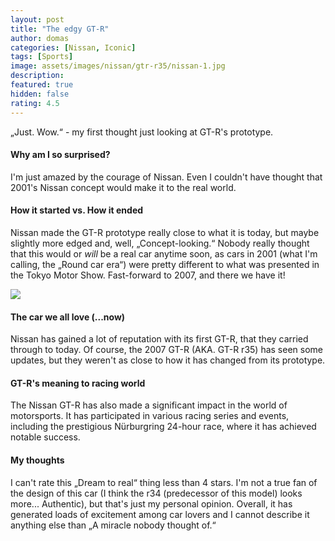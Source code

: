 ```yaml
---
layout: post
title: "The edgy GT-R"
author: domas
categories: [Nissan, Iconic]
tags: [Sports]
image: assets/images/nissan/gtr-r35/nissan-1.jpg
description:
featured: true
hidden: false
rating: 4.5
---
```


„Just. Wow.“ - my first thought just looking at GT-R's prototype.

#### Why am I so surprised?

I'm just amazed by the courage of Nissan. Even I couldn't have thought that 2001's Nissan concept would make it to the real world.

#### How it started vs. How it ended

Nissan made the GT-R prototype really close to what it is today, but maybe slightly more edged and, well, „Concept-looking.“ Nobody really thought that this would or *will* be a real car anytime soon, as cars in 2001 (what I'm calling, the „Round car era“) were pretty different to what was presented in the Tokyo Motor Show. Fast-forward to 2007, and there we have it!

<img src="{{ site.baseurl }}/assets/images/nissan/gtr-r35/nissan-2.jpg" class="featured-image img-fluid">

#### The car we all love (...now)

Nissan has gained a lot of reputation with its first GT-R, that they carried through to today. Of course, the 2007 GT-R (AKA. GT-R r35) has seen some updates, but they weren't as close to how it has changed from its prototype.

#### GT-R's meaning to racing world

The Nissan GT-R has also made a significant impact in the world of motorsports. It has participated in various racing series and events, including the prestigious Nürburgring 24-hour race, where it has achieved notable success.

#### My thoughts

I can't rate this „Dream to real“ thing less than 4 stars. I'm not a true fan of the design of this car (I think the r34 (predecessor of this model) looks more... Authentic), but that's just my personal opinion. Overall, it has generated loads of excitement among car lovers and I cannot describe it anything else than „A miracle nobody thought of.“